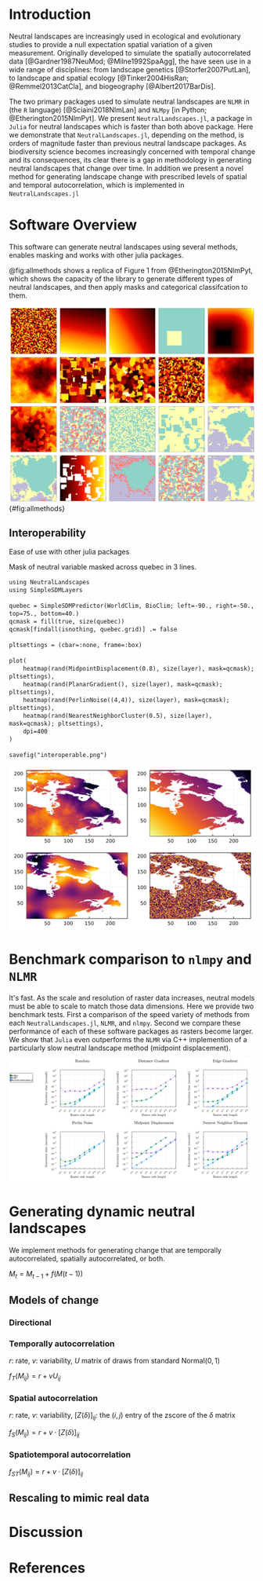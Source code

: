 # Introduction

Neutral landscapes are increasingly used in ecological and evolutionary studies to provide a 
null expectation spatial variation of a given measurement. Originally developed to simulate the spatially autocorrelated data [@Gardner1987NeuMod; @Milne1992SpaAgg], the have seen use in a wide range of disciplines: from landscape genetics [@Storfer2007PutLan], to landscape and spatial ecology [@Tinker2004HisRan; @Remmel2013CatCla], and biogeography [@Albert2017BarDis].

The two primary packages used to simulate neutral landscapes are `NLMR` in (the `R` language) [@Sciaini2018NlmLan]
and `NLMpy` [in Python; @Etherington2015NlmPyt]. We present `NeutralLandscapes.jl`, a package in `Julia` for neutral landscapes which is faster than both above package. Here we demonstrate that `NeutralLandscapes.jl`, depending on the method, is orders of magnitude faster than previous neutral landscape packages. 
As biodiversity science becomes increasingly concerned with temporal change
and its consequences, its clear there is a gap in methodology in generating neutral landscapes that change over time. 
In addition we present a novel method for generating landscape change with prescribed 
levels of spatial and temporal autocorrelation, which is implemented in `NeutralLandscapes.jl`


# Software Overview

This software can generate neutral landscapes using several methods, enables 
masking and works with other julia packages.

@fig:allmethods shows a replica of Figure 1 from @Etherington2015NlmPyt, which shows the 
capacity of the library to generate different types of neutral landscapes,
and then apply masks and categorical classifcation to them.

![Recreation of the figure in `nlmpy` paper and the source, supplied in less than 40 lines of code.](./figures/figure1.png){#fig:allmethods}


## Interoperability

Ease of use with other julia packages

Mask of neutral variable masked across quebec in 3 lines.
```
using NeutralLandscapes
using SimpleSDMLayers

quebec = SimpleSDMPredictor(WorldClim, BioClim; left=-90., right=-50., top=75., bottom=40.)
qcmask = fill(true, size(quebec)) 
qcmask[findall(isnothing, quebec.grid)] .= false

pltsettings = (cbar=:none, frame=:box)

plot(
    heatmap(rand(MidpointDisplacement(0.8), size(layer), mask=qcmask); pltsettings),
    heatmap(rand(PlanarGradient(), size(layer), mask=qcmask); pltsettings),
    heatmap(rand(PerlinNoise((4,4)), size(layer), mask=qcmask); pltsettings),
    heatmap(rand(NearestNeighborCluster(0.5), size(layer), mask=qcmask); pltsettings),
    dpi=400
)

savefig("interoperable.png")
```

![todo](./figures/interoperable.png)

# Benchmark comparison to `nlmpy` and `NLMR`

It's fast. As the scale and resolution of raster data increases, neutral models must be able to scale to match
those data dimensions. 
Here we provide two benchmark tests.
First a comparison of the speed variety of methods from each `NeutralLandscapes.jl`, 
`NLMR`, and `nlmpy`.
Second we compare these performance of each of these software packages as rasters become larger. We show that 
`Julia` even outperforms the `NLMR` via C++ implemention of a particularly slow neutral landscape method (midpoint displacement). 


![todo](./figures/benchmark.png)

# Generating dynamic neutral landscapes

We implement methods for generating change that are temporally autocorrelated,
spatially autocorrelated, or both.

$M_t = M_{t-1} + f(M(t-1))$

## Models of change

### Directional 

### Temporally autocorrelation

$r$: rate, $v$: variability, $U$ matrix of draws from standard $\text{Normal}(0,1)$

$f_{T}(M_{ij}) = r + vU_{ij}$

### Spatial autocorrelation
$r$: rate, $v$: variability, $[Z(\delta)]_{ij}$: the $(i,j)$ entry of the zscore of the $\delta$ matrix

$f_{S}(M_{ij}) = r + v \cdot [Z(\delta)]_{ij}$

### Spatiotemporal autocorrelation

$f_{ST}(M_{ij}) = r + v \cdot [Z(\delta)]_{ij}$



## Rescaling to mimic real data 

# Discussion 

# References

